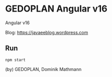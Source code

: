 # GEDOPLAN Angular v16

Angular v16

Blog: https://javaeeblog.wordpress.com

## Run
```npm start```

(by) GEDOPLAN, Dominik Mathmann

